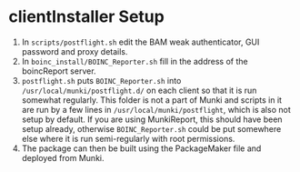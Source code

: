 # clientInstaller Setup

1. In `scripts/postflight.sh` edit the BAM weak authenticator, GUI password and proxy details.
2. In `boinc_install/BOINC_Reporter.sh` fill in the address of the boincReport server.
3. `postflight.sh` puts `BOINC_Reporter.sh` into `/usr/local/munki/postflight.d/` on each client so that it is run somewhat regularly. This folder is not a part of Munki and scripts in it are run by a few lines in `/usr/local/munki/postflight`, which is also not setup by default. If you are using MunkiReport, this should have been setup already, otherwise `BOINC_Reporter.sh` could be put somewhere else where it is run semi-regularly with root permissions.
4. The package can then be built using the PackageMaker file and deployed from Munki.
